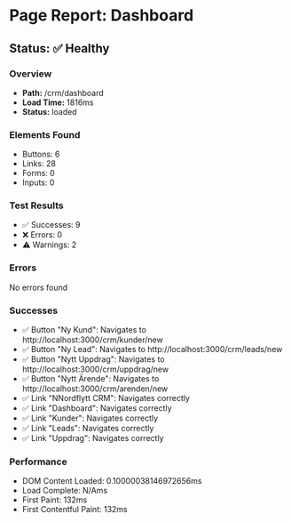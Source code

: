 # Page Report: Dashboard

## Status: ✅ Healthy

### Overview
- **Path:** /crm/dashboard
- **Load Time:** 1816ms
- **Status:** loaded

### Elements Found
- Buttons: 6
- Links: 28
- Forms: 0
- Inputs: 0

### Test Results
- ✅ Successes: 9
- ❌ Errors: 0
- ⚠️ Warnings: 2

### Errors
No errors found

### Successes
- ✅ Button "Ny Kund": Navigates to http://localhost:3000/crm/kunder/new
- ✅ Button "Ny Lead": Navigates to http://localhost:3000/crm/leads/new
- ✅ Button "Nytt Uppdrag": Navigates to http://localhost:3000/crm/uppdrag/new
- ✅ Button "Nytt Ärende": Navigates to http://localhost:3000/crm/arenden/new
- ✅ Link "NNordflytt CRM": Navigates correctly
- ✅ Link "Dashboard": Navigates correctly
- ✅ Link "Kunder": Navigates correctly
- ✅ Link "Leads": Navigates correctly
- ✅ Link "Uppdrag": Navigates correctly

### Performance
- DOM Content Loaded: 0.10000038146972656ms
- Load Complete: N/Ams
- First Paint: 132ms
- First Contentful Paint: 132ms
